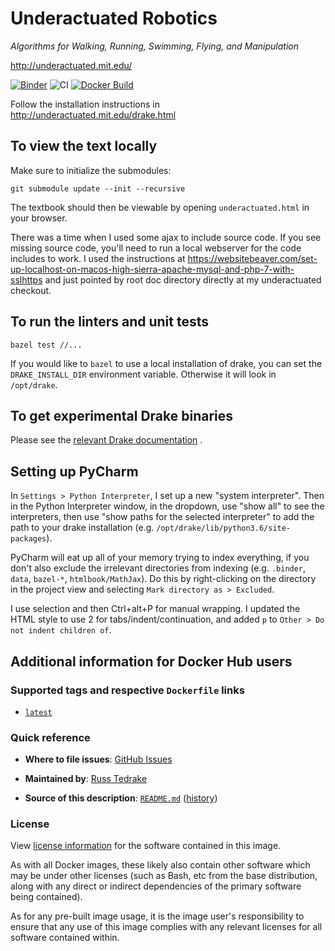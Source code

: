 <!-- This file automatically populates the overview page on Docker Hub. -->

Underactuated Robotics
======================

*Algorithms for Walking, Running, Swimming, Flying, and Manipulation*

<http://underactuated.mit.edu/>

[![Binder](https://mybinder.org/badge_logo.svg)](https://mybinder.org/v2/gh/RussTedrake/underactuated/master)
![CI](https://github.com/RussTedrake/underactuated/workflows/CI/badge.svg)
[![Docker Build](https://img.shields.io/docker/cloud/build/russtedrake/underactuated?logo=docker)](https://hub.docker.com/r/russtedrake/underactuated)

Follow the installation instructions in http://underactuated.mit.edu/drake.html

To view the text locally
------------------------

Make sure to initialize the submodules:

```
git submodule update --init --recursive
```

The textbook should then be viewable by opening `underactuated.html` in your
browser.

There was a time when I used some ajax to include source code. If you see
missing source code, you'll need to run a local webserver for the code includes
to work. I used the instructions at
https://websitebeaver.com/set-up-localhost-on-macos-high-sierra-apache-mysql-and-php-7-with-sslhttps
and just pointed by root doc directory directly at my underactuated checkout.


To run the linters and unit tests
---------------------------------

```
bazel test //...
```

If you would like to `bazel` to use a local installation of drake, you can set
the `DRAKE_INSTALL_DIR` environment variable. Otherwise it will look in
`/opt/drake`.

To get experimental Drake binaries
----------------------------------

Please see
the [relevant Drake documentation](https://drake.mit.edu/jenkins#building-binary-packages-on-demand)
.


Setting up PyCharm
------------------

In `Settings > Python Interpreter`, I set up a new "system interpreter". Then in
the Python Interpreter window, in the dropdown, use "show all" to see the
interpreters, then use "show paths for the selected interpreter" to add the path
to your drake installation (e.g. `/opt/drake/lib/python3.6/site-packages`).

PyCharm will eat up all of your memory trying to index everything, if you don't
also exclude the irrelevant directories from indexing (e.g. `.binder`, `data`,
`bazel-*`, `htmlbook/MathJax`). Do this by right-clicking on the directory in
the project view and selecting `Mark directory as > Excluded`.

I use selection and then Ctrl+alt+P for manual wrapping. I updated the HTML
style to use 2 for tabs/indent/continuation, and added `p`
to `Other > Do not indent children of`.

Additional information for Docker Hub users
-------------------------------------------

### Supported tags and respective `Dockerfile` links

- [`latest`](https://github.com/RussTedrake/underactuated/blob/master/scripts/docker/Dockerfile)

### Quick reference

* **Where to file issues**:
  [GitHub Issues](https://github.com/RussTedrake/underactuated/issues)

- **Maintained by**:
  [Russ Tedrake](https://github.com/RussTedrake)

- **Source of this description**:
  [`README.md`](https://github.com/RussTedrake/underactuated/blob/master/README.md)
  ([history](https://github.com/RussTedrake/underactuated/commits/master/README.md))

### License

View [license information](https://github.com/RussTedrake/underactuated/blob/master/LICENSE.TXT)
for the software contained in this image.

As with all Docker images, these likely also contain other software which may be
under other licenses (such as Bash, etc from the base distribution, along with
any direct or indirect dependencies of the primary software being contained).

As for any pre-built image usage, it is the image user's responsibility to
ensure that any use of this image complies with any relevant licenses for all
software contained within.
